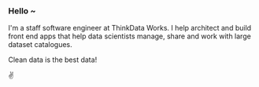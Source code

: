 ### Hello ~

I'm a staff software engineer at ThinkData Works. I help architect and build front end apps that help data scientists manage, share and work with large dataset catalogues.

Clean data is the best data!

✌️
